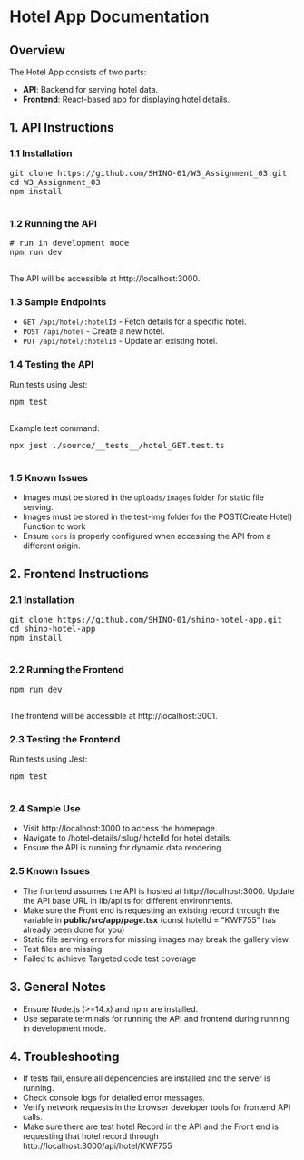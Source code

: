
<body>
    <h1>Hotel App Documentation</h1>
    <div class="section">
        <h2>Overview</h2>
        <p>The Hotel App consists of two parts:</p>
        <ul>
            <li><strong>API</strong>: Backend for serving hotel data.</li>
            <li><strong>Frontend</strong>: React-based app for displaying hotel details.</li>
        </ul>
    </div>
    <div class="section">
        <h2>1. API Instructions</h2>
        <h3>1.1 Installation</h3>
        <pre>
git clone https://github.com/SHINO-01/W3_Assignment_03.git<API_REPO_URL>
cd W3_Assignment_03<API_FOLDER>
npm install
        </pre>
        <h3>1.2 Running the API</h3>
        <pre>
# run in development mode
npm run dev
        </pre>
        <p>The API will be accessible at <span class="code">http://localhost:3000</span>.</p>
        <h3>1.3 Sample Endpoints</h3>
        <ul>
            <li><code>GET /api/hotel/:hotelId</code> - Fetch details for a specific hotel.</li>
            <li><code>POST /api/hotel</code> - Create a new hotel.</li>
            <li><code>PUT /api/hotel/:hotelId</code> - Update an existing hotel.</li>
        </ul>
        <h3>1.4 Testing the API</h3>
        <p>Run tests using Jest:</p>
        <pre>
npm test
        </pre>
        <p>Example test command:</p>
        <pre>
npx jest ./source/__tests__/hotel_GET.test.ts
        </pre>
        <h3>1.5 Known Issues</h3>
        <ul>
            <li>Images must be stored in the <code>uploads/images</code> folder for static file serving.</li>
            <li>Images must be stored in the test-img folder for the POST(Create Hotel) Function to work</li>
            <li>Ensure <code>cors</code> is properly configured when accessing the API from a different origin.</li>
        </ul>
    </div>
    <div class="section">
        <h2>2. Frontend Instructions</h2>
        <h3>2.1 Installation</h3>
        <pre>
git clone https://github.com/SHINO-01/shino-hotel-app.git<FRONTEND_REPO_URL>
cd shino-hotel-app<FRONTEND_FOLDER>
npm install
        </pre>
        <h3>2.2 Running the Frontend</h3>
        <pre>
npm run dev
        </pre>
        <p>The frontend will be accessible at <span class="code">http://localhost:3001</span>.</p>
        <h3>2.3 Testing the Frontend</h3>
        <p>Run tests using Jest:</p>
        <pre>
npm test
        </pre>
        <h3>2.4 Sample Use</h3>
        <ul>
            <li>Visit <span class="code">http://localhost:3000</span> to access the homepage.</li>
            <li>Navigate to <span class="code">/hotel-details/:slug/:hotelId</span> for hotel details.</li>
            <li>Ensure the API is running for dynamic data rendering.</li>
        </ul>
        <h3>2.5 Known Issues</h3>
        <ul>
            <li>The frontend assumes the API is hosted at <span class="code">http://localhost:3000</span>. Update the API base URL in <span class="code">lib/api.ts</span> for different environments.</li>
            <li>Make sure the Front end is requesting an existing record through the variable in <b>public/src/app/page.tsx</b> (const hotelId = "KWF755" has already been done for you)</li>
            <li>Static file serving errors for missing images may break the gallery view.</li>
            <li>Test files are missing</li>
            <li>Failed to achieve Targeted code test coverage</li>
        </ul>
    </div>
    <div class="section">
        <h2>3. General Notes</h2>
        <ul>
            <li>Ensure Node.js (>=14.x) and npm are installed.</li>
            <li>Use separate terminals for running the API and frontend during running in development mode.</li>
        </ul>
    </div>
    <div class="section">
        <h2>4. Troubleshooting</h2>
        <ul>
            <li>If tests fail, ensure all dependencies are installed and the server is running.</li>
            <li>Check console logs for detailed error messages.</li>
            <li>Verify network requests in the browser developer tools for frontend API calls.</li>
            <li>Make sure there are test hotel Record in the API and the Front end is requesting that hotel record through http://localhost:3000/api/hotel/KWF755</li>
        </ul>
    </div>
</body>
